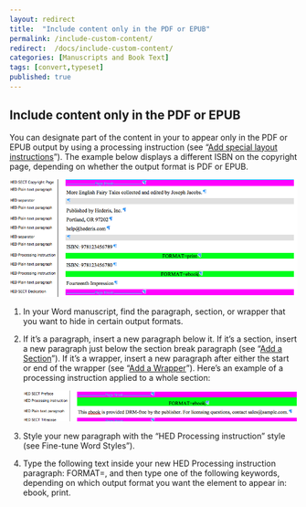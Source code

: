 ```yaml
---
layout: redirect
title:  "Include content only in the PDF or EPUB"
permalink: /include-custom-content/
redirect:  /docs/include-custom-content/
categories: [Manuscripts and Book Text]
tags: [convert,typeset]
published: true
---
```


<section data-type="chapter" class="hsecchapter" data-hederis-type="hsecchapter" id="include-custom-content" data-pi-attrs="id: include-custom-content; data-tags: convert,typeset;" role="doc-chapter" data-tags="convert,typeset" data-author-name=" " data-book-title=" " title="Include content only in the PDF or EPUB"><h1 data-hederis-type="hblkchaptitle" class="hblkchaptitle" id="pDV4aUOxn">Include content only in the PDF or EPUB</h1><p class="hblkp" data-hederis-type="hblkp" id="pVzUlsxRV">You can designate part of the content in your to appear only in the PDF or EPUB output by using a processing instruction (see &#8220;<a href="{% post_url 2020-08-25-37-Addspeciallayoutinstructions %}" data-hederis-type="hspana" id="pckBZKUVX"><span class="Hyperlink" data-hederis-type="hspnspan" id="pFIwxt3nD">Add special layout instructions</span></a>&#8221;). The example below displays a different ISBN on the copyright page, depending on whether the output format is PDF or EPUB.</p><img data-hederis-type="hblkimg" class="hblkimg" id="pyzfDQ4cE" src="/images/customcontent1.png" data-img-src="customcontent1.png"/><ol class="hwprnumlist" data-hederis-type="hwprnumlist" id="py7Di8Xnz"><li class="hblkoli" data-hederis-type="hblkoli" id="licbK0rgy6"><p class="hblkoli" data-hederis-type="hblklip" id="pZsVvbuMx">In your Word manuscript, find the paragraph, section, or wrapper that you want to hide in certain output formats.</p></li><li class="hblkoli" data-hederis-type="hblkoli" id="lizp8UMp7o"><p class="hblkoli" data-hederis-type="hblklip" id="pNdoRqJd0">If it&#8217;s a paragraph, insert a new paragraph below it. If it&#8217;s a section, insert a new paragraph just below the section break paragraph (see &#8220;<a href="{% post_url 2020-08-25-16-AddaSection %}" data-hederis-type="hspana" id="p4yPFiCbH"><span class="Hyperlink" data-hederis-type="hspnspan" id="pjezpw7fF">Add a Section</span></a>&#8221;). If it&#8217;s a wrapper, insert a new paragraph after either the start or end of the wrapper (see &#8220;<a href="{% post_url 2020-08-25-15-AddaWrapper %}" data-hederis-type="hspana" id="pvevkREO0"><span class="Hyperlink" data-hederis-type="hspnspan" id="polvE4VZW">Add a Wrapper</span></a>&#8221;). Here&#8217;s an example of a processing instruction applied to a whole section:</p><img data-hederis-type="hblkimg" class="hblkimg" id="pU9hPaniL" src="/images/customcontent2.png" data-img-src="customcontent2.png"/></li><li class="hblkoli" data-hederis-type="hblkoli" id="liTqvPx2jq"><p class="hblkoli" data-hederis-type="hblklip" id="phhxv1Nnp">Style your new paragraph with the &#8220;HED Processing instruction&#8221; style (see Fine-tune Word Styles&#8221;).</p></li><li class="hblkoli" data-hederis-type="hblkoli" id="liabN04gWU"><p class="hblkoli" data-hederis-type="hblklip" id="pfi6e7WNR">Type the following text inside your new HED Processing instruction paragraph: FORMAT=, and then type one of the following keywords, depending on which output format you want the element to appear in: ebook, print.</p></li></ol></section>